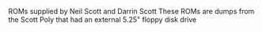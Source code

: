 ROMs supplied by Neil Scott and Darrin Scott
These ROMs are dumps from the Scott Poly that had an external 5.25" floppy disk drive

